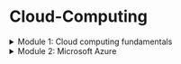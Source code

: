# Cloud-Computing
<details>
<summary> Module 1: Cloud computing fundamentals  </summary>
<br>
_What is the cloud?_
- Cloud computing has revolutionized businesses by offering on-demand computing power, unlimited scalability, and flexible pricing models.
- Startups disrupt established players, while established businesses enhance capabilities and processes.
- Initially focused on cost reduction, companies now recognize cloud services' potential for business transformation.
- Hybrid cloud strategies combine public and private cloud services, retaining critical applications in data centers.
- Cloud computing is a term often misunderstood due to its various offerings and vendor names, and can be understood by identifying five key characteristics.
- On-Demand Self-Service: Consumers can provision resources automatically in cloud services, such as compute power, storage, websites, and database services, without direct interaction with the Cloud Service Provider (CSP).
- Broad Network Access: Cloud-based services are accessible across the network, including local on-premises networks, the Internet, or both, and can be globally accessible through client devices and traditional server deployments.
- Resource Pooling: A cloud service provider (CSP) pools resources in a multitenant model, adjusts resource allocation on-demand, and abstracts hardware distribution from consumers. They pool network, storage, and compute capabilities, managing resources and maximizing their use without physical location awareness.
- Rapid Elasticity: Resource provisioning and release can be automatic or manual. Traditional models purchase server resources as capital expenditures, with fixed costs and capabilities. Cloud-based computing dynamically allocates resources, allowing efficient utilization of underutilized servers and eliminating the need for costly maintenance.
- Measured Service: CSPs utilize metering for efficient resource allocation and accurate billing, ensuring that consumers are accurately billed for the quantity of resources consumed.

# Cloud Computing Ecosystems
_Cloud Computing Ecosystem_
- It is essential to understand that an ecosystem of participants defines the market.
- This ecosystem consists of three categories of plays:
                 - Consumers of Services: Cloud services are essential for everyday end-users,                        like yourself or colleagues, who need the capabilities to perform their tasks.                     Examples include Microsoft OneDrive, Google Drive, and Apple's iCloud. These                       services allow users to store, share, and access files from various devices,                       including PCs, Macs, and mobiles. Users may not fully understand the service's                     location or design, but they need the capabilities to perform their tasks                          effectively.
                 - Provider of Services: Cloud providers offer various functions, including infrastructure services, applications, and tools. Amazon Web Services (AWS), Microsoft Azure, Google Cloud Platform (GCP), IBM Cloud, Oracle Cloud Infrastructure, and Alibaba Cloud are prominent examples. AWS provides computing power, storage, databases, networking, analytics, machine learning, and more. Microsoft Azure manages applications and services through managed data centers. Google Cloud Platform provides infrastructure, storage, AI, machine learning, data analytics, and more. Alibaba Cloud is Alibaba Group's cloud computing arm.
                  - Designer of Services: Companies like Accenture, Deloitte, Capgemini, IBM, PricewaterhouseCoopers (PwC), Cognizant, Wipro, Tata Consultancy Services (TCS), Infosys, and DXC Technology specialize in designing and implementing cloud technologies. They offer consulting and implementation services for cloud architecture, migration, and management, as well as cloud transformation services. Accenture focuses on cloud architecture, migration, and management, while Deloitte assists in developing cloud strategies and architectures. Capgemini focuses on cloud transformation, while IBM focuses on hybrid cloud architectures and AI and blockchain. PwC helps businesses design and implement cloud strategies, optimize operations, and ensure compliance. TCS assists in cloud strategy development, architecture design, and application implementation.

_Understanding Cloud Concepts_
- Cloud computing offers shared computing resources, including applications, storage, networking, development, and deployment platforms, and streamlines business processes through standardization and automation.
- This approach ensures consistent service implementation with consistent interfaces, while automation is required for process implementation in the cloud.
- Automation is a process that triggers based on business rules, resource availability, and security demands to support self-service provisioning models.
- It helps in capacity planning and workload management by returning provisioned services to the resource pool when they are no longer needed.
- Most businesses today use some kind of cloud service, such as Microsoft 365, Slack, or DocuSign, online data backup, collaboration services, and open community cloud platforms like LinkedIn.
- Companies are also discovering that having Customer Relationship Management (CRM) as a service is a better way to support their sales team than traditional on-premises software options.
- Cloud computing refers to the delivery of computing power, infrastructure, applications, business processes, and personal collaboration as a service.
- To be operational in the real world, the cloud must be implemented with standardized processes and automation.
- For example, the course is hosted on a cloud platform called edX, with servers located anywhere in the world.
- The learning system is hosted on Amazon Web Services and is located in Portland, United States. To learn more, use a Site Hosting Checker tool.

# Understanding Cloud Deployment Models
_Cloud Components and Clients_
- Cloud services solutions consist of three main components: the client platform, the data center hosting the services, and the network connection between them.
- Leading cloud service providers like Microsoft and Amazon operate a vast network of data centers worldwide, designed with redundancy for reliable power supply, internet connectivity, and physical security.
- These data centers host various functionalities, catering to both individuals and businesses.
- Cloud services can include storage, email, e-commerce, office suites, and development environments.
- Users can access these services from various devices, including phones, tablets, traditional computers, IoT devices, and servers.
- The primary operating systems used on these devices include Microsoft Windows, Apple macOS, Linux, iOS, and Android.
- Cloud service infrastructure can be managed internally by a single organization or by a CSP providing services to multiple organizations.
- These models can be combined into a hybrid solution.
- The network connects client devices to CSPs' data centers, providing a private and dedicated connection.
- Access to cloud services can be facilitated through the internet or cell connections.
- Organizations may use a combination of all three network connection types depending on their specific needs and requirements.
- Cloud service infrastructure can be managed by a single organization for its own use or by a CSP that provides services to multiple organizations.
- The two models can be combined into a hybrid solution:
                      - Public cloud: CSP owns the cloud deployment and allocates its resources to external, unaffiliated customers. The customers share the public cloud's reasources without knowing precisely where their dat ais in relation that of any other organization.
                      - Private cloud: Services are provided only a single organization.
                      - Hybrid cloud: There is a combination of two or more private, public, or community deployments.
- Clouds come in various versions, with two primary deployment models: public and private.
- Organizations typically use a hybrid cloud environment, combining private computing resources and public services, where some services interact, resulting in a more efficient and cost-effective solution for their needs.
- Multicloud environments are popular among organizations due to their ability to support different developer and business units using various public cloud services, allowing developers to access their preferred platform and businesses to move between vendors.

_The Public Cloud_
- Public cloud refers to a set of hardware, networking, storage, services, applications, and interfaces owned and operated by a third party (CSP) for use by other companies or individuals.
- CSPs offer public cloud services through subscription models, creating a highly scalable data center that hides the details of the underlying infrastructure from customers.
- They dynamically reallocate resources throughout the data center to support current demand.
- Public clouds are viable because they offer many options for computing, storage, and a rich set of other services.
- Consumers can quickly select, optimize, and use resources that match the needs of their applications in the public cloud.
- Most public cloud providers offer a wide variety of APIs and services, such as security and specialized infrastructure to support specific workloads.
- Dedicated, non-multi-tenancy instances within a cloud vendor's data center are becoming more popular.
- These instances assign users their own machines and storage within the vendor's data center, but may not have the same cost savings as a multi-tenancy approach.
- Amazon and Microsoft are two major public cloud vendors, though they also offer private cloud deployment options.

_The Private Cloud_
- A private cloud is a set of hardware, networking, storage, services, applications, and interfaces owned and operated by an organization for its employees, partners, or customers.
- It can be created and managed by a third party for the exclusive use of one enterprise, allowing the organization to leverage cloud technologies while maintaining complete control.
- This highly controlled environment is particularly viable for large enterprises.

_The Hybrid and Multicloud Model_
- A hybrid I is a combination of private and public cloud services to solve business problems.
- It aims to create a unified, automated, and well-managed computing environment.
- Multicloud is when multiple public clouds are used within an organization, providing visibility, control, and choice between clouds.
- This is the definition of corporate computing, where multiple public and private services are combined to create value.
- Not all companies use both public and private cloud services.
- In the following circumstances, a computing environment is not a hybrid or multicloud:
                            - The company does not have a hybrid environment if there are little developers in a company use a public cloud service to prototype a new application that is completely disconnected from the private cloud or the data center.
                            - Environment is not hybrid if a company is using SaaS application for a project but there is no movement of data from that application into the company's data center.
                            - If different divisions within an enterprise are standardized on different public cloud infrastructures, but each division only utilizes and manages a single public cloud.
- A cloud is hybrid or multi in the following situations:
                        - If a company uses a public development platform that sends data to a private cloud or a data center-based application, the cloud is hybrid.
                        - When a company leverages a number of SaaS applications and moves data between private or data center resources, the cloud is hybrid.
                        - When a business process is designed as a service so that it can connect with environments as though they were a single environment, the cloud is hybrid.
                        - When a SaaS analytics platform is used and data from multiple cloud sources are ingested.
                        - When your organization can move workloads to different public clouds based on cost or performance concerns.

_Cloud Within a Cloud (Virtual Private Cloud)_
- Known as virtual private cloud (VPC), are single-tenant deployments where an organization's cloud services are hosted by a public CSP in an isolated segment, with full administrative responsibility, despite shared resources with other companies.
- Here are some key differences:
                - VPC: logical isolation of the cloud deployment that resides on a CSP's infrastructure (and is therefore scalable).
                - Private cloud: physical isolation of the cloud deployment in a private data center, a community data center, or CSP's infrastructure. It is limited by the available hardware and therefore less scalable.

_What is a Virtual Private Cloud?_
- 

_Multitenancy_
- This is the concept behind public cloud deployments.
- Multiple consumers, known as tenants, share computing resources owned and managed by the CSP
- This is the opposite idea from a VPC deployment.
- It is multitenancy that provides the cost benefits behind shared resource utilization.

_Multi-cloud_
- Multi-cloud deployments combine cloud services from multiple public and private CSPs, offering flexibility, choice, data control, and disaster mitigation, reducing reliance on a single vendor.

_Cloud Computing Elements: Resource Pools/Cloud Models and Services_
- Infrastructure technology resources like processors, storage, and networking are essential, but also include software services like databases and email servers.
- These services are typically built as a shared, multi-tenant service in cloud environments.
- This architecture allows customers to share computing resources, but their individual configurations and data are isolated.
- This approach is beneficial for cloud providers and software vendors, as it allows for shared infrastructure and saves software data, settings, and preferences.

# Cloud Delivery Models
- Cloud services offload responsibility from traditional client-server models, allowing companies to manage servers, storage, and networking more easily.
- This model allows for the offloading of these responsibilities to a cloud service provider, simplifying business needs.
- In this section, we focus on the models that represent computing environment services:
                            - Infrastructure as a Service (IaaS): The consumer manages hardware infrastructure, firmware updates, device drivers, and compatibility, installs and manages the operating system, and assumes responsibility for all layers above it.
                            - Platform as a Service (PaaS): The CSP provides a service structure, but consumer management and content responsibility are up to them, while the CSP handles hardware and service platform support.
                            - Software as Service (SaaS): he consumer is being provided with the direct use of the software. Responsibility for the hardware where that software runs, the operating system upon which it runs, and the installation and patching of the software itself are all offloaded to the CSP.
</details>

<details>
<summary> Module 2: Microsoft Azure  </summary>
<br>
_Describe Azure Architecture and Services_
- 

_Describe the Core Architectural Components of Azure_
- 


</details>
